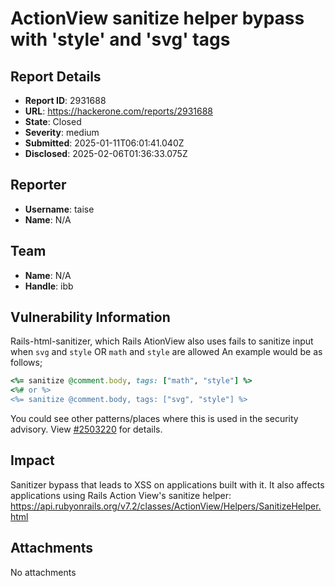 # ActionView sanitize helper bypass with 'style' and 'svg' tags

## Report Details
- **Report ID**: 2931688
- **URL**: https://hackerone.com/reports/2931688
- **State**: Closed
- **Severity**: medium
- **Submitted**: 2025-01-11T06:01:41.040Z
- **Disclosed**: 2025-02-06T01:36:33.075Z

## Reporter
- **Username**: taise
- **Name**: N/A

## Team
- **Name**: N/A
- **Handle**: ibb

## Vulnerability Information
Rails-html-sanitizer, which Rails AtionView also uses fails to sanitize input when `svg` and `style` OR `math` and `style` are allowed
An example would be as follows;

```ruby
<%= sanitize @comment.body, tags: ["math", "style"] %>
<%# or %>
<%= sanitize @comment.body, tags: ["svg", "style"] %>
```

You could see other patterns/places where this is used in the security advisory.
View [#2503220](https://hackerone.com/reports/2503220) for details.

## Impact

Sanitizer bypass that leads to XSS on applications built with it.
It also affects applications using Rails Action View's sanitize helper: https://api.rubyonrails.org/v7.2/classes/ActionView/Helpers/SanitizeHelper.html

## Attachments
No attachments
